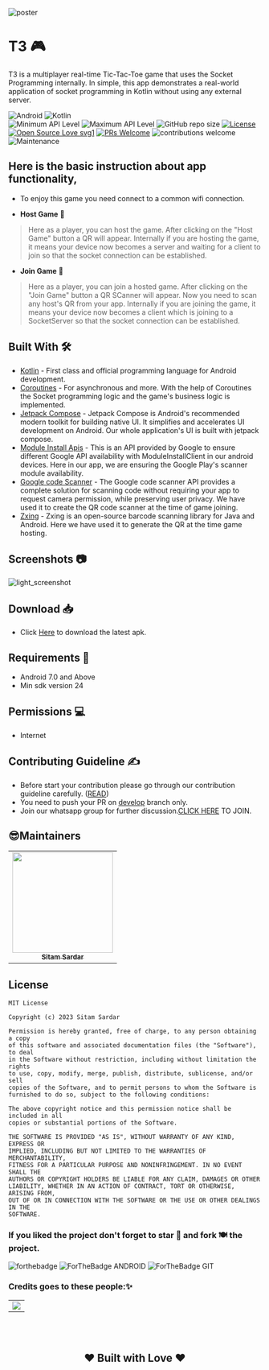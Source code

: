 ![poster](https://github.com/theDIRone/T3/blob/dev/assets/t3.png)
# T3 🎮

T3 is a multiplayer real-time Tic-Tac-Toe game that uses the Socket Programming internally. In simple, this app demonstrates a real-world application of socket programming in Kotlin without using any external server.

![Android](https://img.shields.io/badge/Android-3DDC84?style=for-the-badge&logo=android&logoColor=white)
![Kotlin](https://img.shields.io/badge/Kotlin-0095D5?&style=for-the-badge&logo=kotlin&logoColor=white)
<br>
![Minimum API Level](https://img.shields.io/badge/Min%20API%20Level-24-green)
![Maximum API Level](https://img.shields.io/badge/Max%20API%20Level-33-orange)
![GitHub repo size](https://img.shields.io/github/repo-size/theDIRone/T3)
[![License](https://img.shields.io/badge/license-MIT-%2397ca00.svg)](https://github.com/theDIRone/T3/blob/develop/LICENSE)
[![Open Source Love svg1](https://badges.frapsoft.com/os/v1/open-source.svg?v=103)](https://github.com/ellerbrock/open-source-badges/) 
[![PRs Welcome](https://img.shields.io/badge/PRs-welcome-brightgreen.svg?style=flat-square)](http://makeapullrequest.com) 
![contributions welcome](https://img.shields.io/static/v1.svg?label=Contributions&message=Welcome&color=0059b3&style=flat-square) 
![Maintenance](https://img.shields.io/maintenance/yes/2023)


## Here is the basic instruction about app functionality,
* To enjoy this game you need connect to a common wifi connection.

* **Host Game** 🧩
> Here as a player, you can host the game. After clicking on the "Host Game" button a QR will appear. Internally if you are hosting the game, it means your device now becomes a server and waiting for a client to join so that the socket connection can be established.

* **Join Game** 👥
>  Here as a player, you can join a hosted game. After clicking on the "Join Game" button a QR SCanner will appear. Now you need to scan any host's QR from your app. Internally if you are joining the game, it means your device now becomes a client which is joining to a SocketServer so that the socket connection can be established.

## Built With 🛠
- [Kotlin](https://kotlinlang.org/) - First class and official programming language for Android development.
- [Coroutines](https://kotlinlang.org/docs/reference/coroutines-overview.html) - For asynchronous and more. With the help of Coroutines the Socket programming logic and the game's business logic is implemented.
- [Jetpack Compose](https://developer.android.com/jetpack/compose/tutorial) - Jetpack Compose is Android's recommended modern toolkit for building native UI. It simplifies and accelerates UI development on Android. Our whole application's UI is built with jetpack compose.
- [Module Install Apis](https://developers.google.com/android/guides/module-install-apis) - This is an API provided by Google to ensure different Google API availability with ModuleInstallClient in our android devices. Here in our app, we are ensuring the Google Play's scanner module availability.
- [Google code Scanner](https://developers.google.com/ml-kit/vision/barcode-scanning/code-scanner) - The Google code scanner API provides a complete solution for scanning code without requiring your app to request camera permission, while preserving user privacy. We have used it to create the QR code scanner at the time of game joining.
- [Zxing](https://mvnrepository.com/artifact/com.google.zxing/core/3.5.1) - Zxing is an open-source barcode scanning library for Java and Android. Here we have used it to generate the QR at the time game hosting.

## Screenshots 📷 
![light_screenshot](https://github.com/theDIRone/T3/blob/dev/assets/all_grid.png)

## Download 📥
- Click [Here](https://drive.google.com/u/2/uc?id=11T21yw4XEM86NQcavzTloqOzt7qo2lOF&export=download) to download the latest apk.

## Requirements 🎯 
- Android 7.0 and Above
- Min sdk version 24

## Permissions 💻
- Internet

## Contributing Guideline ✍
- Before start your contribution please go through our contribution guideline carefully. ([READ](https://github.com/theDIRone/T3/blob/dev/assets/Contributing.md))
- You need to push your PR on [develop](https://github.com/theDIRone/T3/tree/dev) branch only.
- Join our whatsapp group for further discussion.[CLICK HERE](https://chat.whatsapp.com/JXYziNoD3lD9RWQwD3VyEe) TO JOIN.

## 😎Maintainers
<table>
  <tbody><tr>
    <td align="center"><a href="https://github.com/theDIRone"><img alt="" src="https://avatars.githubusercontent.com/theDIRone" width="200px;"><br><sub><b> Sitam Sardar </b></sub></a><br></td> </a></td>

     
    
  </tr>
</tbody></table>

## License 

```
MIT License

Copyright (c) 2023 Sitam Sardar

Permission is hereby granted, free of charge, to any person obtaining a copy
of this software and associated documentation files (the "Software"), to deal
in the Software without restriction, including without limitation the rights
to use, copy, modify, merge, publish, distribute, sublicense, and/or sell
copies of the Software, and to permit persons to whom the Software is
furnished to do so, subject to the following conditions:

The above copyright notice and this permission notice shall be included in all
copies or substantial portions of the Software.

THE SOFTWARE IS PROVIDED "AS IS", WITHOUT WARRANTY OF ANY KIND, EXPRESS OR
IMPLIED, INCLUDING BUT NOT LIMITED TO THE WARRANTIES OF MERCHANTABILITY,
FITNESS FOR A PARTICULAR PURPOSE AND NONINFRINGEMENT. IN NO EVENT SHALL THE
AUTHORS OR COPYRIGHT HOLDERS BE LIABLE FOR ANY CLAIM, DAMAGES OR OTHER
LIABILITY, WHETHER IN AN ACTION OF CONTRACT, TORT OR OTHERWISE, ARISING FROM,
OUT OF OR IN CONNECTION WITH THE SOFTWARE OR THE USE OR OTHER DEALINGS IN THE
SOFTWARE.
```
### If you liked the project don't forget to star 🌟 and fork 🍽 the project.
![forthebadge](https://forthebadge.com/images/badges/built-with-love.svg)
![ForTheBadge ANDROID](https://forthebadge.com/images/badges/built-for-android.svg)
![ForTheBadge GIT](https://forthebadge.com/images/badges/uses-git.svg)

### Credits goes to these people:✨

<table>
	<tr>
		<td>
   <a href="https://github.com/sitamadex11/CovidHelp/graphs/contributors">
  <img src="https://contrib.rocks/image?repo=theDIRone/T3" />
</a>
		</td>
	</tr>
</table>



<br>
<br>
<h2 align="center">❤ Built with Love ❤</h2>

<br>
